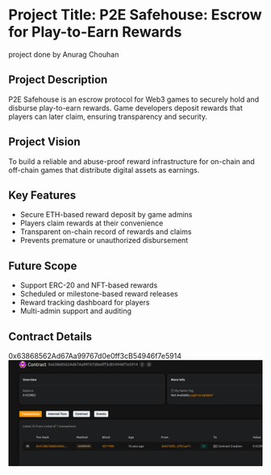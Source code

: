 # Project Title: P2E Safehouse: Escrow for Play-to-Earn Rewards

project done by Anurag Chouhan           

## Project Description

P2E Safehouse is an escrow protocol for Web3 games to securely hold and disburse play-to-earn rewards. Game developers deposit rewards that players can later claim, ensuring transparency and security.

## Project Vision

To build a reliable and abuse-proof reward infrastructure for on-chain and off-chain games that distribute digital assets as earnings.

## Key Features

- Secure ETH-based reward deposit by game admins
- Players claim rewards at their convenience
- Transparent on-chain record of rewards and claims
- Prevents premature or unauthorized disbursement

## Future Scope

- Support ERC-20 and NFT-based rewards
- Scheduled or milestone-based reward releases
- Reward tracking dashboard for players
- Multi-admin support and auditing

## Contract Details

0x63868562Ad67Aa99767d0e0ff3cB54946f7e5914
![alt text](image.png)
